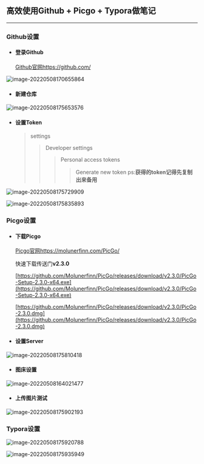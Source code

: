 ## 高效使用Github + Picgo + Typora做笔记

---

### Github设置

- #### 登录Github

	[Github官网https://github.com/](https://github.com/)

![image-20220508170655864](https://cdn.jsdelivr.net/gh/metaGit404/Picture/typora_img/image-20220508170655864.png)

- #### 新建仓库

![image-20220508175653576](https://cdn.jsdelivr.net/gh/metaGit404/Picture/typora_img/image-20220508175653576.png)

- #### 设置Token

	> settings
	>
	> > Developer settings
	> >
	> > > Personal access tokens
	> > >
	> > > > Generate new token	ps:**获得的token记得先复制出来备用**

![image-20220508175729909](https://cdn.jsdelivr.net/gh/metaGit404/Picture/typora_img/image-20220508175729909.png)

![image-20220508175835893](https://cdn.jsdelivr.net/gh/metaGit404/Picture/typora_img/image-20220508175835893.png)

### Picgo设置

- #### 下载Picgo

	[Picgo官网https://molunerfinn.com/PicGo/](https://molunerfinn.com/PicGo/)

	快速下载传送门**v2.3.0**

	[https://github.com/Molunerfinn/PicGo/releases/download/v2.3.0/PicGo-Setup-2.3.0-x64.exe](https://github.com/Molunerfinn/PicGo/releases/download/v2.3.0/PicGo-Setup-2.3.0-x64.exe)

	[https://github.com/Molunerfinn/PicGo/releases/download/v2.3.0/PicGo-2.3.0.dmg](https://github.com/Molunerfinn/PicGo/releases/download/v2.3.0/PicGo-2.3.0.dmg)

- #### 设置Server

![image-20220508175810418](https://cdn.jsdelivr.net/gh/metaGit404/Picture/typora_img/image-20220508175810418.png)

- #### 图床设置

![image-20220508164021477](https://cdn.jsdelivr.net/gh/metaGit404/Picture/typora_img/image-20220508164021477.png)

- #### 上传图片测试

![image-20220508175902193](https://cdn.jsdelivr.net/gh/metaGit404/Picture/typora_img/image-20220508175902193.png)

### Typora设置

![image-20220508175920788](https://cdn.jsdelivr.net/gh/metaGit404/Picture/typora_img/image-20220508175920788.png)

![image-20220508175935949](https://cdn.jsdelivr.net/gh/metaGit404/Picture/typora_img/image-20220508175935949.png)



